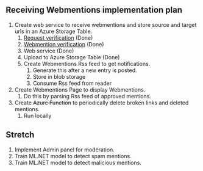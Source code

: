 ## Receiving Webmentions implementation plan

1. Create web service to receive webmentions and store source and target urls in an Azure Storage Table. 
    1. [Request verification](https://www.luisquintanilla.me/snippets/webmentions-request-verification) (Done)
    1. [Webmention verification](https://www.luisquintanilla.me/snippets/webmentions-verification) (Done)
    1. Web service (Done)
    1. Upload to Azure Storage Table (Done)
    1. Create Webmentions Rss feed to get notifications.
        1. Generate this after a new entry is posted.
        1. Store in blob storage
        1. Consume Rss feed from reader
1. Create Webmentions Page to display Webmentions.
    1. Do this by parsing Rss feed of approved mentions.
1. Create ~~Azure Function~~ to periodically delete broken links and deleted mentions.
    1. Run locally

## Stretch

1. Implement Admin panel for moderation.
1. Train ML.NET model to detect spam mentions.
1. Train ML.NET model to detect malicious mentions.